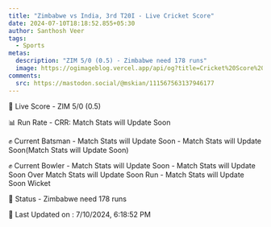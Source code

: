 ```yaml
---
title: "Zimbabwe vs India, 3rd T20I - Live Cricket Score"
date: 2024-07-10T18:18:52.855+05:30
author: Santhosh Veer
tags:
  - Sports
metas:
  description: "ZIM 5/0 (0.5) - Zimbabwe need 178 runs"
  image: https://ogimageblog.vercel.app/api/og?title=Cricket%20Score%20%F0%9F%8F%8F
comments:
  src: https://mastodon.social/@mskian/111567563137946177
---
```


🔴 Live Score - ZIM 5/0 (0.5)  

📊 Run Rate - CRR: Match Stats will Update Soon  

✊ Current Batsman - Match Stats will Update Soon - Match Stats will Update Soon(Match Stats will Update Soon)  

✊ Current Bowler - Match Stats will Update Soon - Match Stats will Update Soon Over Match Stats will Update Soon Run - Match Stats will Update Soon Wicket  

📑 Status - Zimbabwe need 178 runs

<!--more-->

📝 Last Updated on : 7/10/2024, 6:18:52 PM
